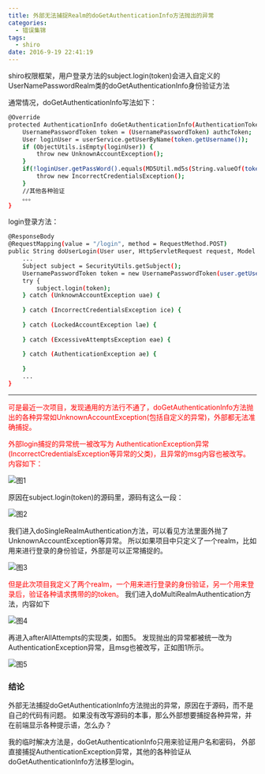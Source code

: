 ```yaml
---
title: 外部无法捕捉Realm的doGetAuthenticationInfo方法抛出的异常
categories:
  - 错误集锦
tags:
  - shiro
date: 2016-9-19 22:41:19
---
```


shiro权限框架，用户登录方法的subject.login(token)会进入自定义的UserNamePasswordRealm类的doGetAuthenticationInfo身份验证方法

通常情况，doGetAuthenticationInfo写法如下：

```bash
@Override
protected AuthenticationInfo doGetAuthenticationInfo(AuthenticationToken authcToken) throws AuthenticationException {
	UsernamePasswordToken token = (UsernamePasswordToken) authcToken;
	User loginUser = userService.getUserByName(token.getUsername());
	if (ObjectUtils.isEmpty(loginUser)) {
		throw new UnknownAccountException();
	}
	if(!loginUser.getPassWord().equals(MD5Util.md5s(String.valueOf(token.getPassword())))){
		throw new IncorrectCredentialsException();
	}
	//其他各种验证
	。。。
}

```

login登录方法：
```bash
@ResponseBody
@RequestMapping(value = "/login", method = RequestMethod.POST)
public String doUserLogin(User user, HttpServletRequest request, Model model) {
	...
	Subject subject = SecurityUtils.getSubject();
	UsernamePasswordToken token = new UsernamePasswordToken(user.getUserName(), user.getPassWord());
	try {
		subject.login(token);
	} catch (UnknownAccountException uae) {
		
	} catch (IncorrectCredentialsException ice) {
		
	} catch (LockedAccountException lae) {
		
	} catch (ExcessiveAttemptsException eae) {
		
	} catch (AuthenticationException ae) {
		
	}
	...
}
```

---

<font style="color:red">可是最近一次项目，发现通用的方法行不通了，doGetAuthenticationInfo方法抛出的各种异常如UnknownAccountException(包括自定义的异常)，外部都无法准确捕捉。

<!-- more -->

外部login捕捉的异常统一被改写为 AuthenticationException异常(IncorrectCredentialsException等异常的父类)，且异常的msg内容也被改写。内容如下：</font>


![图1](1.png)

原因在subject.login(token)的源码里，源码有这么一段：

![图2](2.png)

我们进入doSingleRealmAuthentication方法，可以看见方法里面外抛了UnknownAccountException等异常。
所以如果项目中只定义了一个realm，比如用来进行登录的身份验证，外部是可以正常捕捉的。

![图3](3.png)

<font style="color:red">但是此次项目我定义了两个realm，一个用来进行登录的身份验证，另一个用来登录后，验证各种请求携带的的token。</font>
我们进入doMultiRealmAuthentication方法，内容如下

![图4](4.png)

再进入afterAllAttempts的实现类，如图5。
发现抛出的异常都被统一改为AuthenticationException异常，且msg也被改写，正如图1所示。

![图5](5.png)


### 结论

外部无法捕捉doGetAuthenticationInfo方法抛出的异常，原因在于源码，而不是自己的代码有问题。
如果没有改写源码的本事，那么外部想要捕捉各种异常，并在前端显示各种提示语，怎么办？

我的临时解决方法是，doGetAuthenticationInfo只用来验证用户名和密码，
外部直接捕捉AuthenticationException异常，其他的各种验证从doGetAuthenticationInfo方法移至login。